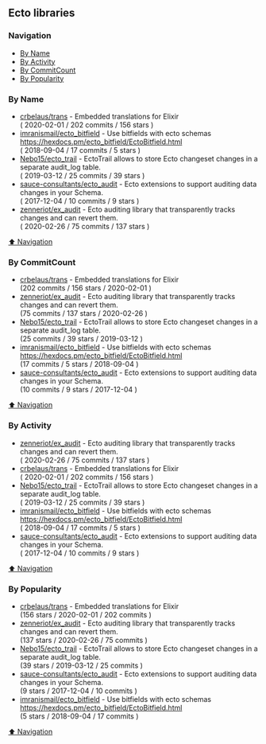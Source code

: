 ## Ecto libraries

### Navigation

- [By Name](#by-name)
- [By Activity](#by-activity)
- [By CommitCount](#by-commitcount)
- [By Popularity](#by-popularity)

### By Name
<!-- PROJECTS_LIST -->
- [crbelaus/trans](https://github.com/crbelaus/trans) - Embedded translations for Elixir <br/> ( 2020-02-01 / 202 commits / 156 stars )
- [imranismail/ecto_bitfield](https://github.com/imranismail/ecto_bitfield) - Use bitfields with ecto schemas https://hexdocs.pm/ecto_bitfield/EctoBitfield.html <br/> ( 2018-09-04 / 17 commits / 5 stars )
- [Nebo15/ecto_trail](https://github.com/Nebo15/ecto_trail) - EctoTrail allows to store Ecto changeset changes in a separate audit_log table. <br/> ( 2019-03-12 / 25 commits / 39 stars )
- [sauce-consultants/ecto_audit](https://github.com/sauce-consultants/ecto_audit) - Ecto extensions to support auditing data changes in your Schema. <br/> ( 2017-12-04 / 10 commits / 9 stars )
- [zenneriot/ex_audit](https://github.com/zenneriot/ex_audit) - Ecto auditing library that transparently tracks changes and can revert them. <br/> ( 2020-02-26 / 75 commits / 137 stars )
<!-- /PROJECTS_LIST -->

[⬆ Navigation](#navigation)

### By CommitCount
<!-- COMMITCOUNT_LIST -->
- [crbelaus/trans](https://github.com/crbelaus/trans) - Embedded translations for Elixir <br/> (202 commits / 156 stars / 2020-02-01 )
- [zenneriot/ex_audit](https://github.com/zenneriot/ex_audit) - Ecto auditing library that transparently tracks changes and can revert them. <br/> (75 commits / 137 stars / 2020-02-26 )
- [Nebo15/ecto_trail](https://github.com/Nebo15/ecto_trail) - EctoTrail allows to store Ecto changeset changes in a separate audit_log table. <br/> (25 commits / 39 stars / 2019-03-12 )
- [imranismail/ecto_bitfield](https://github.com/imranismail/ecto_bitfield) - Use bitfields with ecto schemas https://hexdocs.pm/ecto_bitfield/EctoBitfield.html <br/> (17 commits / 5 stars / 2018-09-04 )
- [sauce-consultants/ecto_audit](https://github.com/sauce-consultants/ecto_audit) - Ecto extensions to support auditing data changes in your Schema. <br/> (10 commits / 9 stars / 2017-12-04 )
<!-- /COMMITCOUNT_LIST -->
[⬆ Navigation](#navigation)

### By Activity
<!-- ACTIVITY_LIST -->
- [zenneriot/ex_audit](https://github.com/zenneriot/ex_audit) - Ecto auditing library that transparently tracks changes and can revert them. <br/> ( 2020-02-26 / 75 commits / 137 stars )
- [crbelaus/trans](https://github.com/crbelaus/trans) - Embedded translations for Elixir <br/> ( 2020-02-01 / 202 commits / 156 stars )
- [Nebo15/ecto_trail](https://github.com/Nebo15/ecto_trail) - EctoTrail allows to store Ecto changeset changes in a separate audit_log table. <br/> ( 2019-03-12 / 25 commits / 39 stars )
- [imranismail/ecto_bitfield](https://github.com/imranismail/ecto_bitfield) - Use bitfields with ecto schemas https://hexdocs.pm/ecto_bitfield/EctoBitfield.html <br/> ( 2018-09-04 / 17 commits / 5 stars )
- [sauce-consultants/ecto_audit](https://github.com/sauce-consultants/ecto_audit) - Ecto extensions to support auditing data changes in your Schema. <br/> ( 2017-12-04 / 10 commits / 9 stars )
<!-- /ACTIVITY_LIST -->

[⬆ Navigation](#navigation)

### By Popularity
<!-- POPULARITY_LIST -->
- [crbelaus/trans](https://github.com/crbelaus/trans) - Embedded translations for Elixir <br/> (156 stars / 2020-02-01 / 202 commits )
- [zenneriot/ex_audit](https://github.com/zenneriot/ex_audit) - Ecto auditing library that transparently tracks changes and can revert them. <br/> (137 stars / 2020-02-26 / 75 commits )
- [Nebo15/ecto_trail](https://github.com/Nebo15/ecto_trail) - EctoTrail allows to store Ecto changeset changes in a separate audit_log table. <br/> (39 stars / 2019-03-12 / 25 commits )
- [sauce-consultants/ecto_audit](https://github.com/sauce-consultants/ecto_audit) - Ecto extensions to support auditing data changes in your Schema. <br/> (9 stars / 2017-12-04 / 10 commits )
- [imranismail/ecto_bitfield](https://github.com/imranismail/ecto_bitfield) - Use bitfields with ecto schemas https://hexdocs.pm/ecto_bitfield/EctoBitfield.html <br/> (5 stars / 2018-09-04 / 17 commits )
<!-- /POPULARITY_LIST -->

[⬆ Navigation](#navigation)
